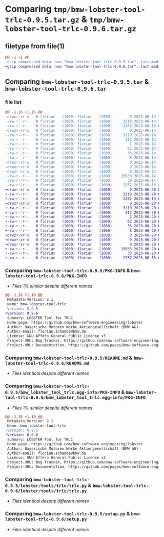 # Comparing `tmp/bmw-lobster-tool-trlc-0.9.5.tar.gz` & `tmp/bmw-lobster-tool-trlc-0.9.6.tar.gz`

## filetype from file(1)

```diff
@@ -1 +1 @@
-gzip compressed data, was "bmw-lobster-tool-trlc-0.9.5.tar", last modified: Wed Jun 14 14:03:19 2023, max compression
+gzip compressed data, was "bmw-lobster-tool-trlc-0.9.6.tar", last modified: Tue Jun 20 07:30:13 2023, max compression
```

## Comparing `bmw-lobster-tool-trlc-0.9.5.tar` & `bmw-lobster-tool-trlc-0.9.6.tar`

### file list

```diff
@@ -1,16 +1,16 @@
-drwxr-xr-x   0 florian   (1000) florian   (1000)        0 2023-06-14 14:03:19.449640 bmw-lobster-tool-trlc-0.9.5/
--rw-r--r--   0 florian   (1000) florian   (1000)     3210 2023-06-14 14:03:19.449640 bmw-lobster-tool-trlc-0.9.5/PKG-INFO
--rw-r--r--   0 florian   (1000) florian   (1000)     2282 2023-06-13 09:17:37.000000 bmw-lobster-tool-trlc-0.9.5/README.md
-drwxr-xr-x   0 florian   (1000) florian   (1000)        0 2023-06-14 14:03:19.449640 bmw-lobster-tool-trlc-0.9.5/bmw_lobster_tool_trlc.egg-info/
--rw-r--r--   0 florian   (1000) florian   (1000)     3210 2023-06-14 14:03:19.000000 bmw-lobster-tool-trlc-0.9.5/bmw_lobster_tool_trlc.egg-info/PKG-INFO
--rw-r--r--   0 florian   (1000) florian   (1000)      317 2023-06-14 14:03:19.000000 bmw-lobster-tool-trlc-0.9.5/bmw_lobster_tool_trlc.egg-info/SOURCES.txt
--rw-r--r--   0 florian   (1000) florian   (1000)        1 2023-06-14 14:03:19.000000 bmw-lobster-tool-trlc-0.9.5/bmw_lobster_tool_trlc.egg-info/dependency_links.txt
--rw-r--r--   0 florian   (1000) florian   (1000)       62 2023-06-14 14:03:19.000000 bmw-lobster-tool-trlc-0.9.5/bmw_lobster_tool_trlc.egg-info/entry_points.txt
--rw-r--r--   0 florian   (1000) florian   (1000)       36 2023-06-14 14:03:19.000000 bmw-lobster-tool-trlc-0.9.5/bmw_lobster_tool_trlc.egg-info/requires.txt
--rw-r--r--   0 florian   (1000) florian   (1000)        8 2023-06-14 14:03:19.000000 bmw-lobster-tool-trlc-0.9.5/bmw_lobster_tool_trlc.egg-info/top_level.txt
-drwxr-xr-x   0 florian   (1000) florian   (1000)        0 2023-06-14 14:03:19.445640 bmw-lobster-tool-trlc-0.9.5/lobster/
-drwxr-xr-x   0 florian   (1000) florian   (1000)        0 2023-06-14 14:03:19.445640 bmw-lobster-tool-trlc-0.9.5/lobster/tools/
-drwxr-xr-x   0 florian   (1000) florian   (1000)        0 2023-06-14 14:03:19.449640 bmw-lobster-tool-trlc-0.9.5/lobster/tools/trlc/
--rw-r--r--   0 florian   (1000) florian   (1000)    15533 2023-06-14 14:03:19.000000 bmw-lobster-tool-trlc-0.9.5/lobster/tools/trlc/trlc.py
--rw-r--r--   0 florian   (1000) florian   (1000)       38 2023-06-14 14:03:19.449640 bmw-lobster-tool-trlc-0.9.5/setup.cfg
--rw-r--r--   0 florian   (1000) florian   (1000)     2257 2023-06-13 09:17:37.000000 bmw-lobster-tool-trlc-0.9.5/setup.py
+drwxr-xr-x   0 florian   (1000) florian   (1000)        0 2023-06-20 07:30:13.536879 bmw-lobster-tool-trlc-0.9.6/
+-rw-r--r--   0 florian   (1000) florian   (1000)     3210 2023-06-20 07:30:13.536879 bmw-lobster-tool-trlc-0.9.6/PKG-INFO
+-rw-r--r--   0 florian   (1000) florian   (1000)     2282 2023-06-13 09:17:37.000000 bmw-lobster-tool-trlc-0.9.6/README.md
+drwxr-xr-x   0 florian   (1000) florian   (1000)        0 2023-06-20 07:30:13.536879 bmw-lobster-tool-trlc-0.9.6/bmw_lobster_tool_trlc.egg-info/
+-rw-r--r--   0 florian   (1000) florian   (1000)     3210 2023-06-20 07:30:13.000000 bmw-lobster-tool-trlc-0.9.6/bmw_lobster_tool_trlc.egg-info/PKG-INFO
+-rw-r--r--   0 florian   (1000) florian   (1000)      317 2023-06-20 07:30:13.000000 bmw-lobster-tool-trlc-0.9.6/bmw_lobster_tool_trlc.egg-info/SOURCES.txt
+-rw-r--r--   0 florian   (1000) florian   (1000)        1 2023-06-20 07:30:13.000000 bmw-lobster-tool-trlc-0.9.6/bmw_lobster_tool_trlc.egg-info/dependency_links.txt
+-rw-r--r--   0 florian   (1000) florian   (1000)       62 2023-06-20 07:30:13.000000 bmw-lobster-tool-trlc-0.9.6/bmw_lobster_tool_trlc.egg-info/entry_points.txt
+-rw-r--r--   0 florian   (1000) florian   (1000)       36 2023-06-20 07:30:13.000000 bmw-lobster-tool-trlc-0.9.6/bmw_lobster_tool_trlc.egg-info/requires.txt
+-rw-r--r--   0 florian   (1000) florian   (1000)        8 2023-06-20 07:30:13.000000 bmw-lobster-tool-trlc-0.9.6/bmw_lobster_tool_trlc.egg-info/top_level.txt
+drwxr-xr-x   0 florian   (1000) florian   (1000)        0 2023-06-20 07:30:13.532879 bmw-lobster-tool-trlc-0.9.6/lobster/
+drwxr-xr-x   0 florian   (1000) florian   (1000)        0 2023-06-20 07:30:13.532879 bmw-lobster-tool-trlc-0.9.6/lobster/tools/
+drwxr-xr-x   0 florian   (1000) florian   (1000)        0 2023-06-20 07:30:13.536879 bmw-lobster-tool-trlc-0.9.6/lobster/tools/trlc/
+-rw-r--r--   0 florian   (1000) florian   (1000)    15533 2023-06-20 07:30:13.000000 bmw-lobster-tool-trlc-0.9.6/lobster/tools/trlc/trlc.py
+-rw-r--r--   0 florian   (1000) florian   (1000)       38 2023-06-20 07:30:13.536879 bmw-lobster-tool-trlc-0.9.6/setup.cfg
+-rw-r--r--   0 florian   (1000) florian   (1000)     2257 2023-06-13 09:17:37.000000 bmw-lobster-tool-trlc-0.9.6/setup.py
```

### Comparing `bmw-lobster-tool-trlc-0.9.5/PKG-INFO` & `bmw-lobster-tool-trlc-0.9.6/PKG-INFO`

 * *Files 1% similar despite different names*

```diff
@@ -1,10 +1,10 @@
 Metadata-Version: 2.1
 Name: bmw-lobster-tool-trlc
-Version: 0.9.5
+Version: 0.9.6
 Summary: LOBSTER Tool for TRLC
 Home-page: https://github.com/bmw-software-engineering/lobster
 Author: Bayerische Motoren Werke Aktiengesellschaft (BMW AG)
 Author-email: florian.schanda@bmw.de
 License: GNU Affero General Public License v3
 Project-URL: Bug Tracker, https://github.com/bmw-software-engineering/lobster/issues
 Project-URL: Documentation, https://github.com/pages/bmw-software-engineering/lobster/
```

### Comparing `bmw-lobster-tool-trlc-0.9.5/README.md` & `bmw-lobster-tool-trlc-0.9.6/README.md`

 * *Files identical despite different names*

### Comparing `bmw-lobster-tool-trlc-0.9.5/bmw_lobster_tool_trlc.egg-info/PKG-INFO` & `bmw-lobster-tool-trlc-0.9.6/bmw_lobster_tool_trlc.egg-info/PKG-INFO`

 * *Files 1% similar despite different names*

```diff
@@ -1,10 +1,10 @@
 Metadata-Version: 2.1
 Name: bmw-lobster-tool-trlc
-Version: 0.9.5
+Version: 0.9.6
 Summary: LOBSTER Tool for TRLC
 Home-page: https://github.com/bmw-software-engineering/lobster
 Author: Bayerische Motoren Werke Aktiengesellschaft (BMW AG)
 Author-email: florian.schanda@bmw.de
 License: GNU Affero General Public License v3
 Project-URL: Bug Tracker, https://github.com/bmw-software-engineering/lobster/issues
 Project-URL: Documentation, https://github.com/pages/bmw-software-engineering/lobster/
```

### Comparing `bmw-lobster-tool-trlc-0.9.5/lobster/tools/trlc/trlc.py` & `bmw-lobster-tool-trlc-0.9.6/lobster/tools/trlc/trlc.py`

 * *Files identical despite different names*

### Comparing `bmw-lobster-tool-trlc-0.9.5/setup.py` & `bmw-lobster-tool-trlc-0.9.6/setup.py`

 * *Files identical despite different names*

